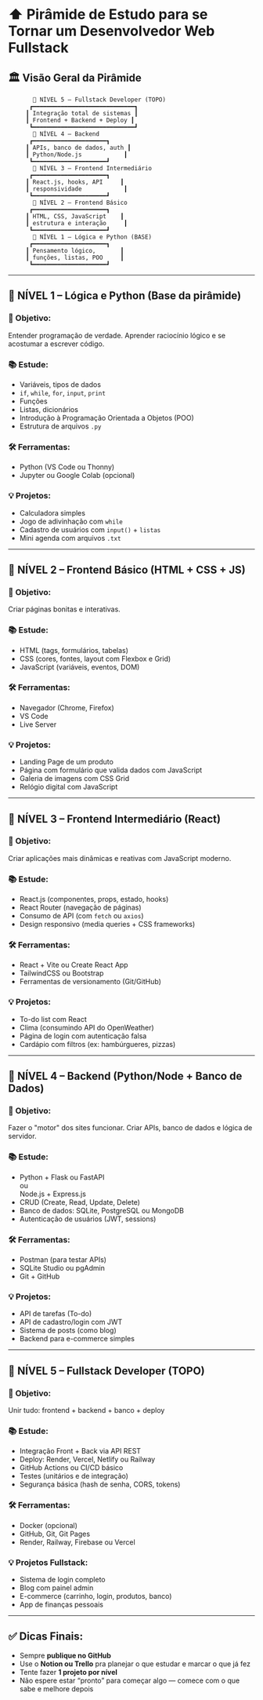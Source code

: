 # ⬆️ Pirâmide de Estudo para se Tornar um Desenvolvedor Web Fullstack

## 🏛️ Visão Geral da Pirâmide

```plaintext
       🔺 NÍVEL 5 – Fullstack Developer (TOPO)
      ┏━━━━━━━━━━━━━━━━━━━━━━━━━━━━━┓
     ┃ Integração total de sistemas ┃
     ┃ Frontend + Backend + Deploy ┃
      ┗━━━━━━━━━━━━━━━━━━━━━━━━━━━━━┛
       🔺 NÍVEL 4 – Backend
      ┏━━━━━━━━━━━━━━━━━━━━━┓
     ┃ APIs, banco de dados, auth ┃
     ┃ Python/Node.js            ┃
      ┗━━━━━━━━━━━━━━━━━━━━━┛
       🔺 NÍVEL 3 – Frontend Intermediário
      ┏━━━━━━━━━━━━━━━━━━━━━┓
     ┃ React.js, hooks, API     ┃
     ┃ responsividade            ┃
      ┗━━━━━━━━━━━━━━━━━━━━━┛
       🔺 NÍVEL 2 – Frontend Básico
      ┏━━━━━━━━━━━━━━━━━━━━━┓
     ┃ HTML, CSS, JavaScript    ┃
     ┃ estrutura e interação     ┃
      ┗━━━━━━━━━━━━━━━━━━━━━┛
       🔺 NÍVEL 1 – Lógica e Python (BASE)
      ┏━━━━━━━━━━━━━━━━━━━━━┓
     ┃ Pensamento lógico,       ┃
     ┃ funções, listas, POO     ┃
      ┗━━━━━━━━━━━━━━━━━━━━━┛
```

---

## 🔻 NÍVEL 1 – Lógica e Python (Base da pirâmide)

### 🌟 Objetivo:
Entender programação de verdade. Aprender raciocínio lógico e se acostumar a escrever código.

### 📚 Estude:
- Variáveis, tipos de dados
- `if`, `while`, `for`, `input`, `print`
- Funções
- Listas, dicionários
- Introdução à Programação Orientada a Objetos (POO)
- Estrutura de arquivos `.py`

### 🛠️ Ferramentas:
- Python (VS Code ou Thonny)
- Jupyter ou Google Colab (opcional)

### 💡 Projetos:
- Calculadora simples
- Jogo de adivinhação com `while`
- Cadastro de usuários com `input()` + `listas`
- Mini agenda com arquivos `.txt`

---

## 🔻 NÍVEL 2 – Frontend Básico (HTML + CSS + JS)

### 🌟 Objetivo:
Criar páginas bonitas e interativas.

### 📚 Estude:
- HTML (tags, formulários, tabelas)
- CSS (cores, fontes, layout com Flexbox e Grid)
- JavaScript (variáveis, eventos, DOM)

### 🛠️ Ferramentas:
- Navegador (Chrome, Firefox)
- VS Code
- Live Server

### 💡 Projetos:
- Landing Page de um produto
- Página com formulário que valida dados com JavaScript
- Galeria de imagens com CSS Grid
- Relógio digital com JavaScript

---

## 🔻 NÍVEL 3 – Frontend Intermediário (React)

### 🌟 Objetivo:
Criar aplicações mais dinâmicas e reativas com JavaScript moderno.

### 📚 Estude:
- React.js (componentes, props, estado, hooks)
- React Router (navegação de páginas)
- Consumo de API (com `fetch` ou `axios`)
- Design responsivo (media queries + CSS frameworks)

### 🛠️ Ferramentas:
- React + Vite ou Create React App
- TailwindCSS ou Bootstrap
- Ferramentas de versionamento (Git/GitHub)

### 💡 Projetos:
- To-do list com React
- Clima (consumindo API do OpenWeather)
- Página de login com autenticação falsa
- Cardápio com filtros (ex: hambúrgueres, pizzas)

---

## 🔻 NÍVEL 4 – Backend (Python/Node + Banco de Dados)

### 🌟 Objetivo:
Fazer o "motor" dos sites funcionar. Criar APIs, banco de dados e lógica de servidor.

### 📚 Estude:
- Python + Flask ou FastAPI  
  ou  
  Node.js + Express.js
- CRUD (Create, Read, Update, Delete)
- Banco de dados: SQLite, PostgreSQL ou MongoDB
- Autenticação de usuários (JWT, sessions)

### 🛠️ Ferramentas:
- Postman (para testar APIs)
- SQLite Studio ou pgAdmin
- Git + GitHub

### 💡 Projetos:
- API de tarefas (To-do)
- API de cadastro/login com JWT
- Sistema de posts (como blog)
- Backend para e-commerce simples

---

## 🔻 NÍVEL 5 – Fullstack Developer (TOPO)

### 🌟 Objetivo:
Unir tudo: frontend + backend + banco + deploy

### 📚 Estude:
- Integração Front + Back via API REST
- Deploy: Render, Vercel, Netlify ou Railway
- GitHub Actions ou CI/CD básico
- Testes (unitários e de integração)
- Segurança básica (hash de senha, CORS, tokens)

### 🛠️ Ferramentas:
- Docker (opcional)
- GitHub, Git, Git Pages
- Render, Railway, Firebase ou Vercel

### 💡 Projetos Fullstack:
- Sistema de login completo
- Blog com painel admin
- E-commerce (carrinho, login, produtos, banco)
- App de finanças pessoais

---

## ✅ Dicas Finais:

- Sempre **publique no GitHub**
- Use o **Notion ou Trello** pra planejar o que estudar e marcar o que já fez
- Tente fazer **1 projeto por nível**
- Não espere estar “pronto” para começar algo — comece com o que sabe e melhore depois
